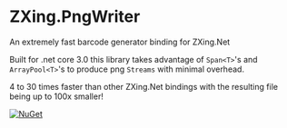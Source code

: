 # ZXing.PngWriter
An extremely fast barcode generator binding for ZXing.Net

Built for .net core 3.0 this library takes advantage of ```Span<T>```'s and ```ArrayPool<T>```'s to produce png ```Streams``` with minimal overhead.

4 to 30 times faster than other ZXing.Net bindings with the resulting file being up to 100x smaller!

[![NuGet](https://img.shields.io/nuget/v/ZXing.PngWriter "Download from NuGet")](https://www.nuget.org/packages/ZXing.PngWriter)
